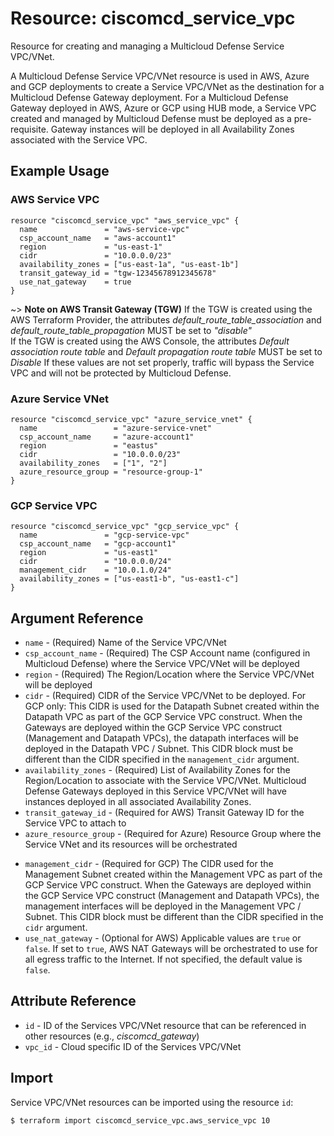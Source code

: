 # Resource: ciscomcd_service_vpc
Resource for creating and managing a Multicloud Defense Service VPC/VNet.

A Multicloud Defense Service VPC/VNet resource is used in AWS, Azure and GCP deployments to create a Service VPC/VNet as the destination for a Multicloud Defense Gateway deployment. For a Multicloud Defense Gateway deployed in AWS, Azure or GCP using HUB mode, a Service VPC created and managed by Multicloud Defense must be deployed as a pre-requisite. Gateway instances will be deployed in all Availability Zones associated with the Service VPC.

## Example Usage

### AWS Service VPC
```hcl
resource "ciscomcd_service_vpc" "aws_service_vpc" {
  name               = "aws-service-vpc"
  csp_account_name   = "aws-account1"
  region             = "us-east-1"
  cidr               = "10.0.0.0/23"
  availability_zones = ["us-east-1a", "us-east-1b"]
  transit_gateway_id = "tgw-12345678912345678"
  use_nat_gateway    = true
}
```
~> **Note on AWS Transit Gateway (TGW)**
If the TGW is created using the AWS Terraform Provider, the attributes *default_route_table_association* and *default_route_table_propagation* MUST be set to *"disable"*<br>
If the TGW is created using the AWS Console, the attributes *Default association route table* and *Default propagation route table* MUST be set to *Disable*
If these values are not set properly, traffic will bypass the Service VPC and will not be protected by Multicloud Defense.

### Azure Service VNet
```hcl
resource "ciscomcd_service_vpc" "azure_service_vnet" {
  name                 = "azure-service-vnet"
  csp_account_name     = "azure-account1"
  region               = "eastus"
  cidr                 = "10.0.0.0/23"
  availability_zones   = ["1", "2"]
  azure_resource_group = "resource-group-1"
}
```

### GCP Service VPC
```hcl
resource "ciscomcd_service_vpc" "gcp_service_vpc" {
  name               = "gcp-service-vpc"
  csp_account_name   = "gcp-account1"
  region             = "us-east1"
  cidr               = "10.0.0.0/24"
  management_cidr    = "10.0.1.0/24"
  availability_zones = ["us-east1-b", "us-east1-c"]
}
```

## Argument Reference
* `name` - (Required) Name of the Service VPC/VNet
* `csp_account_name` - (Required) The CSP Account name (configured in Multicloud Defense) where the Service VPC/VNet will be deployed
* `region` - (Required) The Region/Location where the Service VPC/VNet will be deployed
* `cidr` - (Required) CIDR of the Service VPC/VNet to be deployed.  For GCP only: This CIDR is used for the Datapath Subnet created within the Datapath VPC as part of the GCP Service VPC construct. When the Gateways are deployed within the GCP Service VPC construct (Management and Datapath VPCs), the datapath interfaces will be deployed in the Datapath VPC / Subnet.  This CIDR block must be different than the CIDR specified in the `management_cidr` argument.
* `availability_zones` - (Required) List of Availability Zones for the Region/Location to associate with the Service VPC/VNet. Multicloud Defense Gateways deployed in this Service VPC/VNet will have instances deployed in all associated Availability Zones.
* `transit_gateway_id` - (Required for AWS) Transit Gateway ID for the Service VPC to attach to
* `azure_resource_group` - (Required for Azure) Resource Group where the Service VNet and its resources will be orchestrated
<!-- Leaving in place for when we support this in Terraform>
* `azure_resource_group_name` - (Required for Azure) Resource Group Name where the Service VNet and its resources will be orchestrated.  This argument is required only when `azure_resource_group` argument value is set to `Create`, where the Resource Group will be created as part of the Service VNet orchestration.
* `azure_resource_group_region` - (Required for Azure) Resource Group Region where the Service VNet and its resources will be orchestrated.  This argument is required only when the `azure_resource_group` arguement value is set to `Create`, where the Resource Group will be created as part of the Service VNet orchestration.
<-->
* `management_cidr` - (Required for GCP) The CIDR used for the Management Subnet created within the Management VPC as part of the GCP Service VPC construct. When the Gateways are deployed within the GCP Service VPC construct (Management and Datapath VPCs), the management interfaces will be deployed in the Management VPC / Subnet.  This CIDR block must be different than the CIDR specified in the `cidr` argument.
* `use_nat_gateway` - (Optional for AWS) Applicable values are `true` or `false`. If set to `true`, AWS NAT Gateways will be orchestrated to use for all egress traffic to the Internet.  If not specified, the default value is `false`.

## Attribute Reference
* `id` - ID of the Services VPC/VNet resource that can be referenced in other resources (e.g., *ciscomcd_gateway*)
* `vpc_id` - Cloud specific ID of the Services VPC/VNet

## Import
Service VPC/VNet resources can be imported using the resource `id`:

```hcl
$ terraform import ciscomcd_service_vpc.aws_service_vpc 10
```